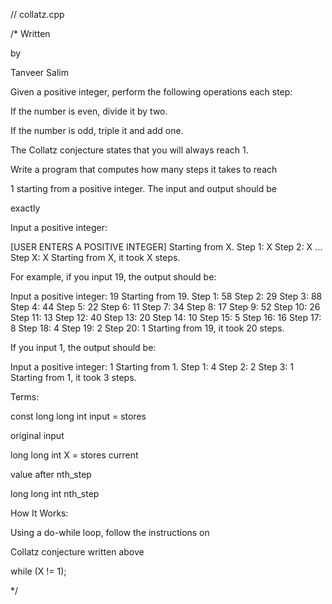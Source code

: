 // collatz.cpp

/* Written
   
   by
   
   Tanveer Salim

Given a positive integer, perform the following operations each step:

If the number is even, divide it by two.

If the number is odd, triple it and add one.


The Collatz conjecture states that you will always reach 1. 

Write a program that computes how many steps it takes to reach 

1 starting from a positive integer. The input and output should be

exactly

Input a positive integer:

[USER ENTERS A POSITIVE INTEGER]
Starting from X.
Step 1: X
Step 2: X
...
Step X: X
Starting from X, it took X steps.

For example, if you input 19, the output should be:

Input a positive integer:
19
Starting from 19.
Step 1: 58
Step 2: 29
Step 3: 88
Step 4: 44
Step 5: 22
Step 6: 11
Step 7: 34
Step 8: 17
Step 9: 52
Step 10: 26
Step 11: 13
Step 12: 40
Step 13: 20
Step 14: 10
Step 15: 5
Step 16: 16
Step 17: 8
Step 18: 4
Step 19: 2
Step 20: 1
Starting from 19, it took 20 steps.

If you input 1, the output should be:

Input a positive integer:
1
Starting from 1.
Step 1: 4
Step 2: 2
Step 3: 1
Starting from 1, it took 3 steps.

Terms:

const long long int input = stores

original input

long long int X = stores current

value after nth_step

long long int nth_step 

How It Works:

Using a do-while loop, follow the instructions on 

Collatz conjecture written above 

while (X != 1);

*/
